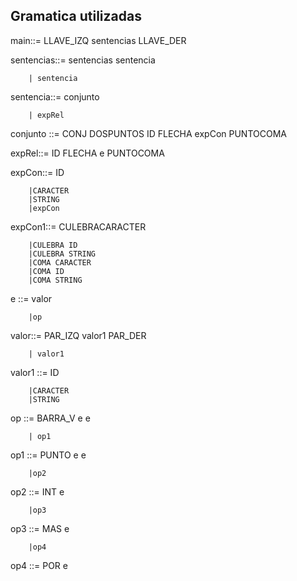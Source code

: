 ## Gramatica utilizadas

main::= LLAVE_IZQ sentencias LLAVE_DER

sentencias::= sentencias sentencia 

        | sentencia


sentencia::= conjunto

        | expRel


conjunto ::= CONJ DOSPUNTOS ID FLECHA expCon PUNTOCOMA 



expRel::= ID FLECHA e PUNTOCOMA 




expCon::= ID  

        |CARACTER
        |STRING
        |expCon


expCon1::= CULEBRACARACTER 

        |CULEBRA ID 
        |CULEBRA STRING 
        |COMA CARACTER 
        |COMA ID 
        |COMA STRING 
    

e    ::= valor

        |op


valor::= PAR_IZQ valor1 PAR_DER 

        | valor1


valor1 ::= ID

        |CARACTER
        |STRING
      

op   ::= BARRA_V e e 

        | op1

op1  ::= PUNTO e e 

        |op2


op2  ::= INT e

        |op3


op3  ::= MAS e 

        |op4


op4 ::= POR e 